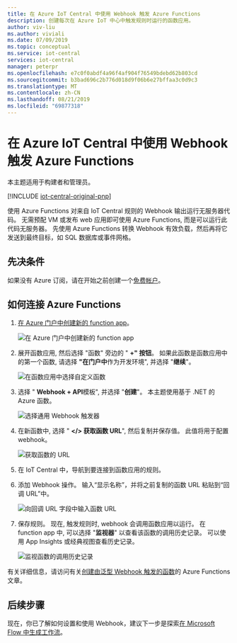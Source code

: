 ```yaml
---
title: 在 Azure IoT Central 中使用 Webhook 触发 Azure Functions
description: 创建每次在 Azure IoT 中心中触发规则时运行的函数应用。
author: viv-liu
ms.author: viviali
ms.date: 07/09/2019
ms.topic: conceptual
ms.service: iot-central
services: iot-central
manager: peterpr
ms.openlocfilehash: e7c0f0abdf4a96f4af904f76549bdebd62b803cd
ms.sourcegitcommit: b3bad696c2b776d018d9f06b6e27bffaa3c0d9c3
ms.translationtype: MT
ms.contentlocale: zh-CN
ms.lasthandoff: 08/21/2019
ms.locfileid: "69877318"
---
```

# <a name="trigger-azure-functions-using-webhooks-in-azure-iot-central"></a>在 Azure IoT Central 中使用 Webhook 触发 Azure Functions

本主题适用于构建者和管理员。

[!INCLUDE [iot-central-original-pnp](../../includes/iot-central-original-pnp-note.md)]

使用 Azure Functions 对来自 IoT Central 规则的 Webhook 输出运行无服务器代码。 无需预配 VM 或发布 web 应用即可使用 Azure Functions, 而是可以运行此代码无服务器。 先使用 Azure Functions 转换 Webhook 有效负载，然后再将它发送到最终目标，如 SQL 数据库或事件网格。

## <a name="prerequisites"></a>先决条件

如果没有 Azure 订阅，请在开始之前创建一个[免费帐户](https://azure.microsoft.com/free/?WT.mc_id=A261C142F)。

## <a name="how-to-connect-azure-functions"></a>如何连接 Azure Functions

1. [在 Azure 门户中创建新的 function app](https://ms.portal.azure.com/#create/Microsoft.FunctionApp)。

    ![在 Azure 门户中创建新的 function app](media/howto-trigger-azure-functions/createfunction.png)

2. 展开函数应用, 然后选择 "函数" 旁边的 " **+" 按钮**。 如果此函数是函数应用中的第一个函数, 请选择 **"在门户中**作为开发环境", 并选择 "**继续**"。

    ![在函数应用中选择自定义函数](media/howto-trigger-azure-functions/customfunction.png)

3. 选择 " **Webhook + API**模板", 并选择 "**创建**"。 本主题使用基于 .NET 的 Azure 函数。

    ![选择通用 Webhook 触发器](media/howto-trigger-azure-functions/genericwebhooktrigger.png)

4. 在新函数中, 选择 " **</> 获取函数 URL**", 然后复制并保存值。 此值将用于配置 webhook。

    ![获取函数的 URL](media/howto-trigger-azure-functions/getfunctionurl.png)

4. 在 IoT Central 中，导航到要连接到函数应用的规则。

5. 添加 Webhook 操作。 输入“显示名称”，并将之前复制的函数 URL 粘贴到“回调 URL”中。

    ![向回调 URL 字段中输入函数 URL](media/howto-trigger-azure-functions/configurewebhook.PNG)

6. 保存规则。 现在, 触发规则时, webhook 会调用函数应用以运行。 在 function app 中, 可以选择 "**监视器**" 以查看该函数的调用历史记录。 可以使用 App Insights 或经典视图查看历史记录。

    ![监视函数的调用历史记录](media/howto-trigger-azure-functions/monitorfunction.PNG)

有关详细信息，请访问有关[创建由泛型 Webhook 触发的函数](https://docs.microsoft.com/azure/azure-functions/functions-create-generic-webhook-triggered-function)的 Azure Functions 文章。

## <a name="next-steps"></a>后续步骤
现在，你已了解如何设置和使用 Webhook，建议下一步是探索[在 Microsoft Flow 中生成工作流](howto-add-microsoft-flow.md)。
